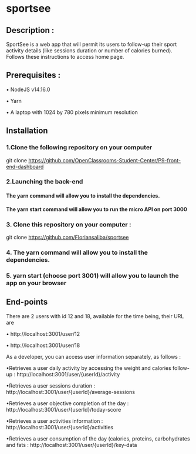# sportsee

## Description : 

SportSee is a web app that will permit its users to follow-up their sport activity details (like sessions duration or number of calories burned). Follows these instructions to access home page. 

## Prerequisites :

•	NodeJS v14.16.0 

•	Yarn

•	A laptop with 1024 by 780 pixels minimum resolution

## Installation

### 1.Clone the following repository on your computer
git clone https://github.com/OpenClassrooms-Student-Center/P9-front-end-dashboard

### 2.Launching the back-end
#### The yarn command will allow you to install the dependencies.
#### The yarn start command will allow you to run the micro API on port 3000

### 3.	Clone this repository on your computer :

git clone https://github.com/Floriansaliba/sportsee

### 4. The yarn command will allow you to install the dependencies.

### 5. yarn start (choose port 3001) will allow you to launch the app on your browser


## End-points

There are 2 users with id 12 and 18, available for the time being, their URL are

•	http://localhost:3001/user/12

•	http://localhost:3001/user/18

As a developer, you can access user information separately,  as follows :

•Retrieves a user daily activity by accessing the weight and calories follow-up : 
http://localhost:3001/user/{userId}/activity

•Retrieves a user sessions duration : 
http://localhost:3001/user/{userId}/average-sessions

•Retrieves a user objective completion of the day : 
http://localhost:3001/user/{userId}/today-score

•Retrieves a user activities information : 
http://localhost:3001/user/{userId}/activities

•Retrieves a user consumption of the day (calories, proteins, carbohydrates and fats :
http://localhost:3001/user/{userId}/key-data




